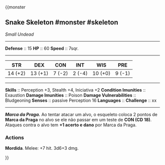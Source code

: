 {{monster
## Snake Skeleton #monster #skeleton 
*Small Undead*
___
**Defense**     :: 15
**HP**          :: 60
**Speed**       :: 7sqr.
___
|  STR   |   DEX   |   CON   |   INT   |   WIS   |   PRE   |
|:------:|:-------:|:-------:|:-------:|:-------:|:-------:|
| 14 (+2) | 13 (+1) | 7 (-2) | 2 (-4) | 10 (+0) | 9 (-1) |
___
**Skills** :: Perception +3, Stealth +4, Iniciativa +2
**Condition Imunities** :: Exaustion
**Damage Imunities** :: Poison
**Damage Vulnerabilities** :: Bludgeoning
**Senses**               :: passive Perception 16
**Languages**            :: 
**Challenge**            :: xx
___
***Marca da Praga.*** Ao tentar atacar um alvo, o esqueleto coloca 2 pontos de **Marca da Praga** no alvo se ele não passar em um teste de **CON (CD 18)**. Ataques contra o alvo tem **+1 acerto e dano** por Marca da Praga.

### Actions
**Mordida**. Melee: +7 hit. 3d6+3 dmg.

}}
